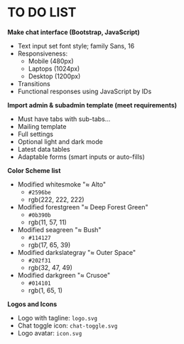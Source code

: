 <!-- Q U E U E   T A S K -->
# TO DO LIST
**Make chat interface (Bootstrap, JavaScript)**
- Text input set font style; family Sans, 16
- Responsiveness: 
  - Mobile (480px)
  - Laptops (1024px)
  - Desktop (1200px)
- Transitions
- Functional responses using JavaScript by IDs

**Import admin & subadmin template (meet requirements)**
- Must have tabs with sub-tabs...
- Mailing template
- Full settings
- Optional light and dark mode
- Latest data tables
- Adaptable forms (smart inputs or auto-fills)

**Color Scheme list**
- Modified whitesmoke "≈ Alto" 
  - `#2596be`
  - rgb(222, 222, 222)
- Modified forestgreen "≈ Deep Forest Green"
  - `#0b390b`
  - rgb(11, 57, 11)
- Modified seagreen "≈ Bush"
  - `#114127`
  - rgb(17, 65, 39)
- Modified darkslategray "≈ Outer Space"
  - `#202f31`
  - rgb(32, 47, 49)
- Modified darkgreen "≈ Crusoe"
  - `#014101`
  - rgb(1, 65, 1)

**Logos and Icons**
- Logo with tagline: `logo.svg`
- Chat toggle icon: `chat-toggle.svg`
- Logo avatar: `icon.svg`

